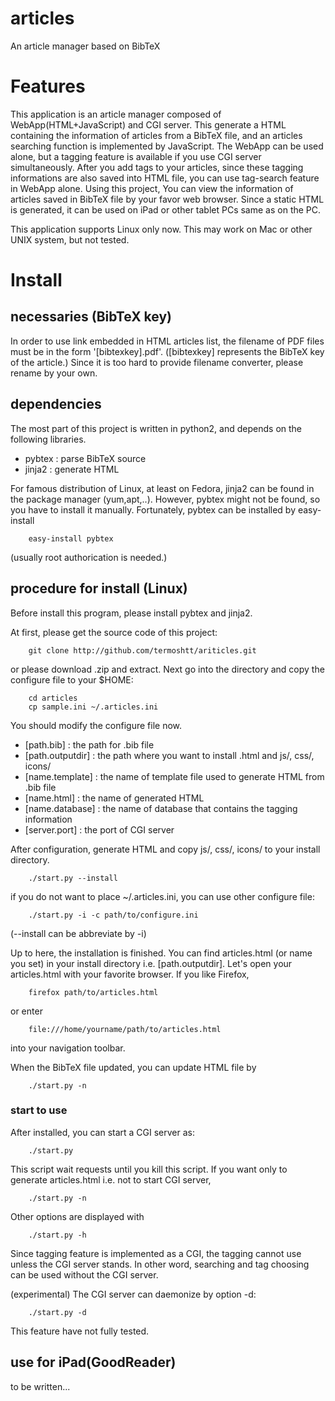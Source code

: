 articles
=========

An article manager based on BibTeX

# Features
This application is an article manager composed of WebApp(HTML+JavaScript) and CGI server.
This generate a HTML containing the information of articles from a BibTeX file,
and an articles searching function is implemented by JavaScript.
The WebApp can be used alone,
but a tagging feature is available if you use CGI server simultaneously.
After you add tags to your articles, 
since these tagging informations are also saved into HTML file,
you can use tag-search feature in WebApp alone.
Using this project,
You can view the information of articles saved in BibTeX file by your favor web browser.
Since a static HTML is generated,
it can be used on iPad or other tablet PCs same as on the PC.

This application supports Linux only now.
This may work on Mac or other UNIX system, but not tested.

# Install

## necessaries (BibTeX key)
In order to use link embedded in HTML articles list,
the filename of PDF files must be in the form '[bibtexkey].pdf'.
([bibtexkey] represents the BibTeX key of the article.)
Since it is too hard to provide filename converter, please rename by your own.

## dependencies
The most part of this project is written in python2,
and depends on the following libraries.
* pybtex : parse BibTeX source
* jinja2 : generate HTML

For famous distribution of Linux, at least on Fedora,
jinja2 can be found in the package manager (yum,apt,..).
However, pybtex might not be found, so you have to install it manually.
Fortunately, pybtex can be installed by easy-install
```shell
    easy-install pybtex
```
(usually root authorication is needed.)

## procedure for install (Linux)

Before install this program, please install pybtex and jinja2.

At first, please get the source code of this project:
```shell
    git clone http://github.com/termoshtt/ariticles.git
```
or please download .zip and extract.
Next go into the directory and copy the configure file to your $HOME:
```shell
    cd articles
    cp sample.ini ~/.articles.ini
```
You should modify the configure file now.
* [path.bib]        : the path for .bib file
* [path.outputdir]  : the path where you want to install .html and js/, css/, icons/
* [name.template]   : the name of template file used to generate HTML from .bib file
* [name.html]       : the name of generated HTML
* [name.database]   : the name of database that contains the tagging information
* [server.port]     : the port of CGI server

After configuration, generate HTML and copy js/, css/, icons/ to your install directory.
```shell
    ./start.py --install
```
if you do not want to place ~/.articles.ini, you can use other configure file:
```shell
    ./start.py -i -c path/to/configure.ini
```
(--install can be abbreviate by -i)

Up to here, the installation is finished.
You can find articles.html (or name you set) in your install directory 
i.e. [path.outputdir].
Let's open your articles.html with your favorite browser.
If you like Firefox,
```shell
    firefox path/to/articles.html
```
or enter 
```
    file:///home/yourname/path/to/articles.html
```
into your navigation toolbar.

When the BibTeX file updated,
you can update HTML file by
```shell
    ./start.py -n
```

### start to use
After installed, you can start a CGI server as:
```shell
    ./start.py
```
This script wait requests until you kill this script.
If you want only to generate articles.html i.e. not to start CGI server,
```shell
    ./start.py -n
```
Other options are displayed with
```shell
    ./start.py -h
```
Since tagging feature is implemented as a CGI,
the tagging cannot use unless the CGI server stands.
In other word, searching and tag choosing can be used without the CGI server.

(experimental)
The CGI server can daemonize by option -d:
```shell
    ./start.py -d
```
This feature have not fully tested.

## use for iPad(GoodReader)
to be written...

